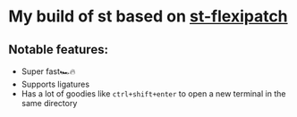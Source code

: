 # My build of st based on [st-flexipatch](https://github.com/bakkeby/st-flexipatch)
## Notable features:
- Super fast🏎️🔥
- Supports ligatures
- Has a lot of goodies like `ctrl+shift+enter` to open a new terminal in the same directory 
